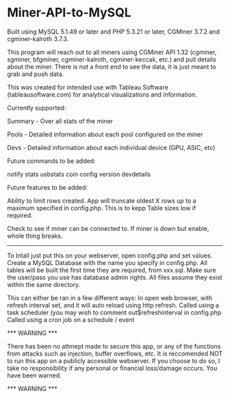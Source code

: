 Miner-API-to-MySQL
==================

Built using MySQL 5.1.49 or later and PHP 5.3.21 or later, CGMiner 3.7.2 and cgminer-kalroth 3.7.3.

This program will reach out to all miners using CGMiner API 1.32 (cgminer, sgminer, bfgminer, cgminer-kalroth, cgminer-keccak, etc.) and pull details about the miner. There is not a front end to see the data, it is just meant to grab and push data. 

This was created for intended use with Tableau Software (tableausoftware.com) for analytical visualizations and information.

Currently supported:

Summary - Over all stats of the miner

Pools - Detailed information about each pool configured on the miner

Devs - Detailed information about each individual device (GPU, ASIC, etc)


Future commands to be added:

notify
stats
usbstats
coin
config
version
devdetails

Future features to be added:

Ability to limit rows created. App will truncate oldest X rows up to a maximum specified in config.php. This is to kepp Table sizes low if required.

Check to see if miner can be connected to. If miner is down but enable, whole thing breaks.
___________________________________

To Intall just put this on your webserver, open config.php and set values. Create a MySQL Database with the name you specify in config.php. All tables will be built the first time they are required, from xxx.sql. Make sure the user/pass you use has database admin rights. All files assume they exist within the same directory.

This can either be ran in a few different ways: 
In open web browser, with refresh interval set, and it will auto reload using http refresh.
Called using a task scheduler (you may wish to comment out$refreshinterval in config.php
Called using a cron job on a schedule / event


*** WARNING ***

There has been no attmept made to secure this app, or any of the functions from attacks such as injection, buffer overflows, etc. It is reccomended NOT to run this app on a publicly accessible webserver. If you choose to do so, I take no responsibility if any personal or financial loss/damage occurs. You have been warned.

*** WARNING ***
